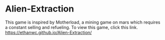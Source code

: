 # Alien-Extraction
This game is inspired by Motherload, a mining game on mars which requires a constant selling and refueling.
To view this game, click this link. https://ethanwc.github.io/Alien-Extraction/
